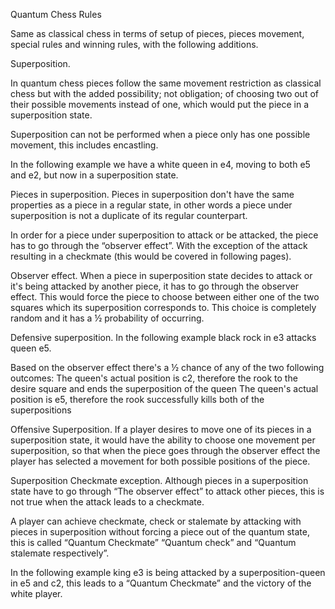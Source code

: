 
Quantum 
Chess 
Rules 

Same as classical chess in terms of setup of pieces, pieces movement, special rules and winning rules, with the following additions.

Superposition.

In quantum chess pieces follow the same movement restriction as classical chess but with the added possibility; not obligation; of choosing two out of their possible movements instead of one, which would put the piece in a superposition state. 

Superposition can not be performed when a piece only has one possible movement, this includes encastling.

In the following example we have a white queen in e4, moving to both e5 and e2, but now in a superposition state.

Pieces in superposition.
Pieces in superposition don't have the same properties as a piece in a regular state, in other words a piece under superposition is not a duplicate of its regular counterpart. 

In order for a piece under superposition to attack or be attacked, the piece has to go through the “observer effect”. With the exception of the attack resulting in a checkmate (this would be covered in following pages).

Observer effect.
When a piece in superposition state decides to attack or it's being attacked by another piece, it has to go through the observer effect. This would force the piece to choose between either one of the two squares which its superposition corresponds to. This choice is completely random and it has a ½ probability of occurring. 

Defensive superposition.
In the following example black rock in e3 attacks queen e5.

Based on the observer effect there's a ½ chance of any of the two following outcomes:
The queen's actual position is c2, therefore the rook to the desire square and ends the superposition of the queen 
The queen's actual position is e5, therefore the rook successfully kills both of the superpositions

Offensive Superposition.
If a player desires to move one of its pieces in a superposition state, it would have the ability to choose one movement per superposition, so that when the piece goes through the observer effect the player has selected a movement for both possible positions of the piece.

Superposition Checkmate exception.
Although pieces in a superposition state have to go through “The observer effect” to attack other pieces, this is not true when the attack leads to a checkmate. 

A player can achieve checkmate, check or stalemate by attacking with pieces in superposition without forcing a piece out of the quantum state, this is called “Quantum Checkmate” “Quantum check” and “Quantum stalemate respectively”.

In the following example king e3 is being attacked by a superposition-queen  in e5 and c2, this leads to a “Quantum Checkmate” and the victory of the white player.















